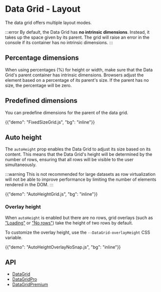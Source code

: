 # Data Grid - Layout

<p class="description">The data grid offers multiple layout modes.</p>

:::error
By default, the Data Grid has **no intrinsic dimensions**.
Instead, it takes up the space given by its parent.
The grid will raise an error in the console if its container has no intrinsic dimensions.
:::

## Percentage dimensions

When using percentages (%) for height or width, make sure that the Data Grid's parent container has intrinsic dimensions.
Browsers adjust the element based on a percentage of its parent's size.
If the parent has no size, the percentage will be zero.

## Predefined dimensions

You can predefine dimensions for the parent of the data grid.

{{"demo": "FixedSizeGrid.js", "bg": "inline"}}

## Auto height

The `autoHeight` prop enables the Data Grid to adjust its size based on its content.
This means that the Data Grid's height will be determined by the number of rows, ensuring that all rows will be visible to the user simultaneously.

:::warning
This is not recommended for large datasets as row virtualization will not be able to improve performance by limiting the number of elements rendered in the DOM.
:::

{{"demo": "AutoHeightGrid.js", "bg": "inline"}}

### Overlay height

When `autoHeight` is enabled but there are no rows, grid overlays (such as
["Loading"](/x/react-data-grid/components/#loading-overlay) or
["No rows"](/x/react-data-grid/components/#no-rows-overlay))
take the height of two rows by default.

To customize the overlay height, use the `--DataGrid-overlayHeight` CSS variable.

{{"demo": "AutoHeightOverlayNoSnap.js", "bg": "inline"}}

## API

- [DataGrid](/x/api/data-grid/data-grid/)
- [DataGridPro](/x/api/data-grid/data-grid-pro/)
- [DataGridPremium](/x/api/data-grid/data-grid-premium/)

